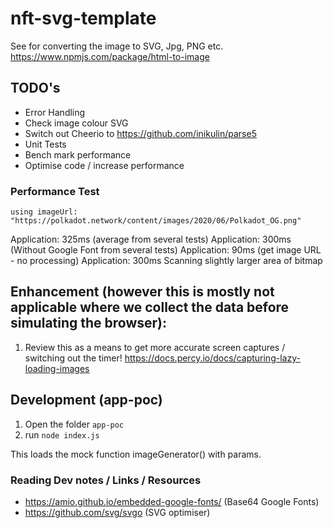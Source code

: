# nft-svg-template

See for converting the image to SVG, Jpg, PNG etc.
https://www.npmjs.com/package/html-to-image

## TODO's

- Error Handling
- Check image colour SVG
- Switch out Cheerio to https://github.com/inikulin/parse5 
- Unit Tests
- Bench mark performance
- Optimise code / increase performance

### Performance Test

`using imageUrl: "https://polkadot.network/content/images/2020/06/Polkadot_OG.png"`

Application: 325ms (average from several tests)
Application: 300ms (Without Google Font from several tests)
Application: 90ms (get image URL - no processing)
Application: 300ms Scanning slightly larger area of bitmap

## Enhancement (however this is mostly not applicable where we collect the data before simulating the browser):

1. Review this as a means to get more accurate screen captures / switching out the timer! https://docs.percy.io/docs/capturing-lazy-loading-images

## Development (app-poc) 

1. Open the folder `app-poc`
2. run `node index.js`

This loads the mock function imageGenerator() with params.

### Reading Dev notes / Links / Resources

- https://amio.github.io/embedded-google-fonts/ (Base64 Google Fonts)
- https://github.com/svg/svgo (SVG optimiser)